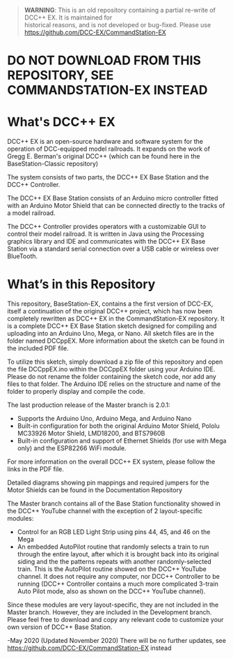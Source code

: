 > **WARNING**: This is an old repository containing a partial re-write of DCC++ EX. It is maintained for  
> historical reasons, and is not developed or bug-fixed. Please use https://github.com/DCC-EX/CommandStation-EX

# DO NOT DOWNLOAD FROM THIS REPOSITORY, SEE COMMANDSTATION-EX INSTEAD

# What's DCC++ EX

DCC++ EX is an open-source hardware and software system for the operation of DCC-equipped model railroads. It expands on the work of Gregg E. Berman's original DCC++ (which can be found here in the BaseStation-Classic repository)

The system consists of two parts, the DCC++ EX Base Station and the DCC++ Controller.

The DCC++ EX Base Station consists of an Arduino micro controller fitted with an Arduino Motor Shield that can be connected directly to the tracks of a model railroad.

The DCC++ Controller provides operators with a customizable GUI to control their model railroad.  It is written in Java using the Processing graphics library and IDE and communicates with the DCC++ EX Base Station via a standard serial connection over a USB cable or wireless over BlueTooth.

# What’s in this Repository

This repository, BaseStation-EX, contains a the first version of DCC-EX, itself a continuation of the original DCC++ project, which has now been completely rewritten as DCC++ EX in the CommandStation-EX repository. It is a complete DCC++ EX Base Station sketch designed for compiling and uploading into an Arduino Uno, Mega, or Nano.  All sketch files are in the folder named DCCppEX. More information about the sketch can be found in the included PDF file.

To utilize this sketch, simply download a zip file of this repository and open the file DCCppEX.ino within the DCCppEX folder using your Arduino IDE.  Please do not rename the folder containing the sketch code, nor add any files to that folder.  The Arduino IDE relies on the structure and name of the folder to properly display and compile the code.

The last production release of the Master branch is 2.0.1:

* Supports the Arduino Uno, Arduino Mega, and Arduino Nano
* Built-in configuration for both the original Arduino Motor Shield, Pololu MC33926 Motor Shield, LMD18200, and BTS7960B
* Built-in configuration and support of Ethernet Shields (for use with Mega only) and the ESP82266 WiFi module.

For more information on the overall DCC++ EX system, please follow the links in the PDF file.

Detailed diagrams showing pin mappings and required jumpers for the Motor Shields can be found in the Documentation Repository

The Master branch contains all of the Base Station functionality showed in the DCC++ YouTube channel with the exception of 2 layout-specific modules:

* Control for an RGB LED Light Strip using pins 44, 45, and 46 on the Mega
* An embedded AutoPilot routine that randomly selects a train to run through the entire layout, after which it is brought back into its original siding and the the patterns repeats with another randomly-selected train.  This is the AutoPilot routine showed on the DCC++ YouTube channel.  It does not require any computer, nor DCC++ Controller to be running (DCC++ Controller contains a much more complicated 3-train Auto Pilot mode, also as shown on the DCC++ YouTube channel).

Since these modules are very layout-specific, they are not included in the Master branch.  However, they are included in the Development branch.  Please feel free to download and copy any relevant code to customize your own version of DCC++ Base Station.

-May 2020 (Updated November 2020) There will be no further updates, see https://github.com/DCC-EX/CommandStation-EX instead


